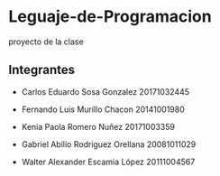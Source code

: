# Leguaje-de-Programacion
proyecto de la clase

## Integrantes

* Carlos Eduardo Sosa Gonzalez 20171032445

* Fernando Luis Murillo Chacon 20141001980

* Kenia Paola Romero Nuñez 20171003359

* Gabriel Abilio Rodriguez Orellana 20081011029

* Walter Alexander Escamia López 20111004567
